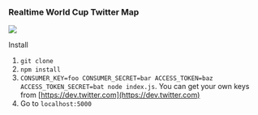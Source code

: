 ### Realtime World Cup Twitter Map

![](https://i.cloudup.com/s1l2i08hGc.png)

Install
1. `git clone`
2. `npm install`
3. `CONSUMER_KEY=foo CONSUMER_SECRET=bar ACCESS_TOKEN=baz ACCESS_TOKEN_SECRET=bat node index.js`. You can get your own keys from [https://dev.twitter.com](https://dev.twitter.com)
4. Go to `localhost:5000`